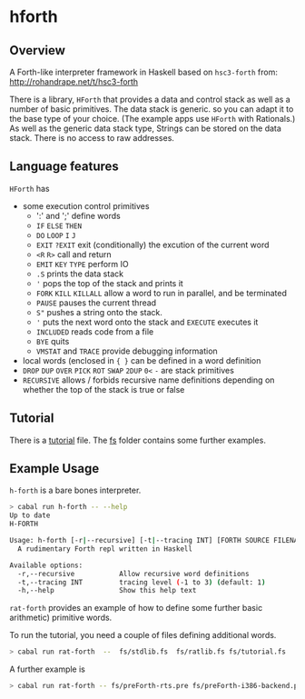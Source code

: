 # hforth

## Overview

A Forth-like interpreter framework in Haskell
based on `hsc3-forth` from: http://rohandrape.net/t/hsc3-forth

There is a library, `HForth` that provides a data and control stack as well as a
number of basic primitives. The data stack is generic. so you can adapt it to
the base type of your choice. (The example apps use `HForth` with Rationals.)
As well as the generic data stack type, Strings can be stored on the data stack.
There is no access to raw addresses.

## Language features

`HForth` has

- some execution control primitives
  - ':' and ';' define words
  - `IF` `ELSE` `THEN`
  - `DO` `LOOP` `I` `J`
  - `EXIT` `?EXIT` exit (conditionally) the excution of the current word
  - `<R` `R>` call and return
  - `EMIT` `KEY` `TYPE` perform IO
  - `.S` prints the data stack
  - `'` pops the top of the stack and prints it
  - `FORK` `KILL` `KILLALL` allow a word to run in parallel, and be terminated
  - `PAUSE` pauses the current thread
  - `S"` pushes a string onto the stack.
  - `'` puts the next word onto the stack and `EXECUTE` executes it
  - `INCLUDED` reads code from a file
  - `BYE` quits
  - `VMSTAT` and `TRACE` provide debugging information
- local words (enclosed in `{ }` can be defined in a word definition
- `DROP` `DUP` `OVER` `PICK` `ROT` `SWAP` `2DUP` `0<` `-` are stack primitives
- `RECURSIVE` allows / forbids recursive name definitions depending on whether
  the top of the stack is true or false

## Tutorial

There is a [tutorial](fs/tutorial.fs) file. The [fs](fs) folder contains some further examples.

## Example Usage

`h-forth` is a bare bones interpreter.

```sh
> cabal run h-forth -- --help
Up to date
H-FORTH

Usage: h-forth [-r|--recursive] [-t|--tracing INT] [FORTH SOURCE FILENAMES...]
  A rudimentary Forth repl written in Haskell

Available options:
  -r,--recursive           Allow recursive word definitions
  -t,--tracing INT         tracing level (-1 to 3) (default: 1)
  -h,--help                Show this help text
```

`rat-forth` provides an example of how to define some further basic arithmetic)
primitive words.

To run the tutorial, you need a couple of files defining additional words.

```sh
> cabal run rat-forth  --  fs/stdlib.fs  fs/ratlib.fs fs/tutorial.fs
```

A further example is

```sh
> cabal run rat-forth -- fs/preForth-rts.pre fs/preForth-i386-backend.pre fs/preForth.pre
```
